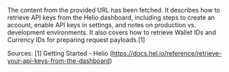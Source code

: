 The content from the provided URL has been fetched. It describes how to retrieve API keys from the Helio dashboard, including steps to create an account, enable API keys in settings, and notes on production vs. development environments. It also covers how to retrieve Wallet IDs and Currency IDs for preparing request payloads.[1]

Sources:
[1] Getting Started - Helio (https://docs.hel.io/reference/retrieve-your-api-keys-from-the-dashboard)
